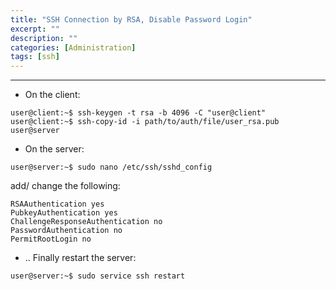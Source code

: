 ```yaml
---
title: "SSH Connection by RSA, Disable Password Login"
excerpt: ""
description: ""
categories: [Administration]
tags: [ssh]
---
```


---
+ On the client:
```
user@client:~$ ssh-keygen -t rsa -b 4096 -C "user@client"
user@client:~$ ssh-copy-id -i path/to/auth/file/user_rsa.pub user@server
```
+ On the server:
```
user@server:~$ sudo nano /etc/ssh/sshd_config
```
add/ change the following:
```
RSAAuthentication yes
PubkeyAuthentication yes
ChallengeResponseAuthentication no
PasswordAuthentication no
PermitRootLogin no
```
+ .. Finally restart the server:
```
user@server:~$ sudo service ssh restart
```